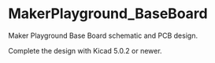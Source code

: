# MakerPlayground_BaseBoard
Maker Playground Base Board schematic and PCB design.

Complete the design with Kicad 5.0.2 or newer.
